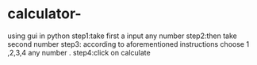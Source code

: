 # calculator-
using gui in python
step1:take first a input any number
step2:then take second number
step3: according to aforementioned instructions choose 1 ,2,3,4 any number .
step4:click on calculate
